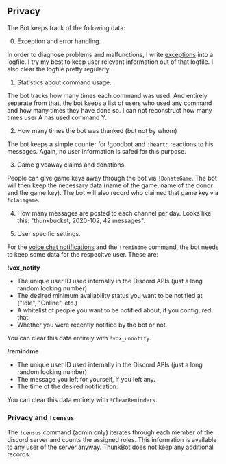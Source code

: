 ## Privacy

The Bot keeps track of the following data:

0) Exception and error handling.

In order to diagnose problems and malfunctions, I write [exceptions](https://en.wikipedia.org/wiki/Exception_handling) into a logfile. I try my best to keep user relevant information out of that logfile. I also clear the logfile pretty regularly.

1) Statistics about command usage.

The bot tracks how many times each command was used. And entirely separate from that, the bot keeps a list of users who used any command and how many times they have done so. I can not reconstruct how many times user A has used command Y.

2) How many times the bot was thanked (but not by whom)

The bot keeps a simple counter for !goodbot and `:heart:` reactions to his messages. Again, no user information is safed for this purpose.

3) Game giveaway claims and donations.

People can give game keys away through the bot via `!DonateGame`. The bot will then keep the necessary data (name of the game, name of the donor and the game key). The bot will also record who claimed that game key via `!claimgame`.

4) How many messages are posted to each channel per day. Looks like this: "thunkbucket, 2020-102, 42 messages".

5) User specific settings.

For the [voice chat notifications](./Vox_Commands.md) and the `!remindme`  command, the bot needs to keep some data for the respecitve user. These are:

**!vox_notify**

* The unique user ID used internally in the Discord APIs (just a long random looking number)
* The desired minimum availability status you want to be notified at ("Idle", "Online", etc.)
* A whitelist of people you want to be notified about, if you configured that.
* Whether you were recently notified by the bot or not.

You can clear this data entirely with `!vox_unnotify`.

**!remindme**

* The unique user ID used internally in the Discord APIs (just a long random looking number)
* The message you left for yourself, if you left any.
* The time of the desired notification.

You can clear this data entirely with `!ClearReminders`. 



### Privacy and  `!census`

The `!census` command (admin only) iterates through each member of the discord server and counts the assigned roles. This information is available to any user of the server anyway. ThunkBot does not keep any additional records.
